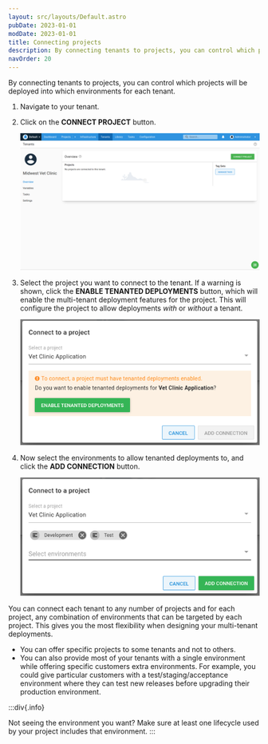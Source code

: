 ```yaml
---
layout: src/layouts/Default.astro
pubDate: 2023-01-01
modDate: 2023-01-01
title: Connecting projects
description: By connecting tenants to projects, you can control which projects will be deployed into which environments for each tenant.
navOrder: 20
---
```


By connecting tenants to projects, you can control which projects will be deployed into which environments for each tenant.

1. Navigate to your tenant.
2. Click on the **CONNECT PROJECT** button.

   ![](/docs/tenants/tenant-creation/images/multi-tenant-connect-project.png)

3. Select the project you want to connect to the tenant. If a warning is shown, click the **ENABLE TENANTED DEPLOYMENTS** button, which will enable the multi-tenant deployment features for the project. This will configure the project to allow deployments *with* or *without* a tenant.

   ![](/docs/tenants/tenant-creation/images/multi-tenant-project.png)

4. Now select the environments to allow tenanted deployments to, and click the **ADD CONNECTION** button.

   ![](/docs/tenants/tenant-creation/images/multi-tenant-connect-environments.png)

You can connect each tenant to any number of projects and for each project, any combination of environments that can be targeted by each project. This gives you the most flexibility when designing your multi-tenant deployments.

- You can offer specific projects to some tenants and not to others.
- You can also provide most of your tenants with a single environment while offering specific customers extra environments. For example, you could give particular customers with a test/staging/acceptance environment where they can test new releases before upgrading their production environment.

:::div{.info}

Not seeing the environment you want? Make sure at least one lifecycle used by your project includes that environment.
:::